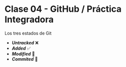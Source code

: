 # Clase 04 - GitHub / Práctica Integradora

Los tres estados de Git

* ***Untracked*** ❌
* ***Added*** ✅
* ***Modified*** 🔶
* ***Commited*** 💙